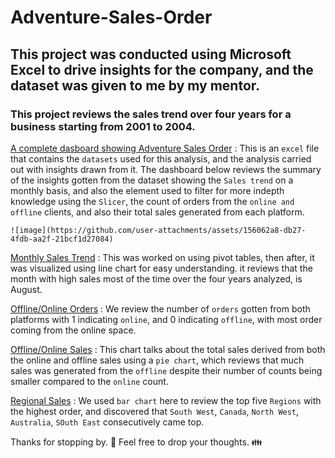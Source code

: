 # Adventure-Sales-Order
## This project was conducted using Microsoft Excel to drive insights for the company, and the dataset was given to me by my mentor.
### This project reviews the sales trend over four years for a business starting from 2001 to 2004.
[A complete dasboard showing Adventure Sales Order](AdventureSalesOrder1.xlsx) : This is an `excel` file that contains the `datasets` used for this analysis, and the analysis carried out with insights drawn from it. The dashboard below reviews the summary of the insights gotten from the dataset showing the `Sales trend` on a monthly basis, and also the element used to filter for more indepth knowledge using the `Slicer`, the count of orders from the `online and offline` clients, and also their total sales generated from each platform. 
```
![image](https://github.com/user-attachments/assets/156062a8-db27-4fdb-aa2f-21bcf1d27084)

```

[Monthly Sales Trend](sales_1.png) : This was worked on using pivot tables, then after, it was visualized using line chart for easy understanding. it reviews that the month with high sales most of the time over the four years analyzed, is August.

[Offline/Online Orders](count_O.png) : We review the number of `orders` gotten from both platforms with 1 indicating `online`, and 0 indicating `offline`, with most order coming from the online space.

[Offline/Online Sales](O_O.png) : This chart talks about the total sales derived from both the online and offline sales using a `pie chart`, which reviews that much sales was generated from the `offline` despite their number of counts being smaller compared to the `online` count.

[Regional Sales](Regions_Sa.png) : We used `bar chart` here to review the top five `Regions` with the highest order, and discovered that `South West`, `Canada`, `North West`, `Australia`, `SOuth East` consecutively came top.

Thanks for stopping by. 💌
Feel free to drop your thoughts. 👪




